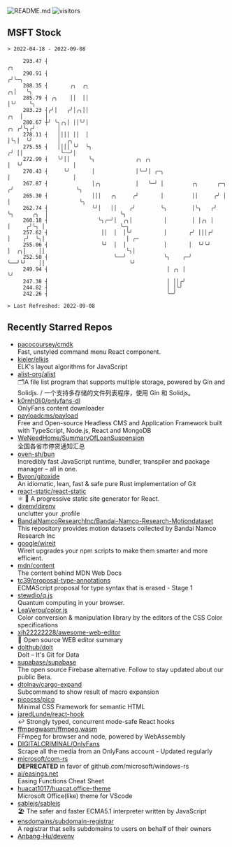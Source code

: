 ![README.md](https://github.com/Gerhut/Gerhut/workflows/README.md/badge.svg)
![visitors](https://visitors.vercel.app/Gerhut/Gerhut?token=8cf69d1f6813d272ef062726b6070c9be4ff72038cfe5a7ded7384a8da65d866)

## MSFT Stock

```
> 2022-04-18 - 2022-09-08

     293.47 ┤                                                                                 ╭╮                 
     290.91 ┤                                                                                ╭╯╰─╮               
     288.35 ┤       ╭╮  ╭╮                                                                 ╭╮│   ╰╮              
     285.79 ┤ ╭╮    ││  ││                                                                 │╰╯    ╰╮             
     283.23 ┤╭╯│   ╭╯│╭╮││                                                             ╭╮  │       │             
     280.67 ┼╯ ╰╮╭╮│ ││╰╯│                                                         ╭╮ ╭╯╰╮╭╯       │             
     278.11 ┤   ││││ ││  │                                                         │╰╮│  ╰╯        │  ╭╮         
     275.55 ┤   ││││ ╰╯  ╰╮                                                       ╭╯ ││            ╰──╯│         
     272.99 ┤   ╰╯││      ╰╮             ╭╮ ╭╮                                    │  ╰╯                │         
     270.43 ┤     ╰╯       │             │╰─╯│ ╭─╮                                │                    │         
     267.87 ┤              │╭╮           │   ╰─╯ │         ╭╮      ╭─╮           ╭╯                    ╰╮        
     265.30 ┤              │││   ╭╮     ╭╯       │         ││     ╭╯ │           │                      ╰╮       
     262.74 ┤              ╰╯│   ││    ╭╯        ╰╮        │╰╮   ╭╯  ╰╮      ╭╮  │                       ╰╮      
     260.18 ┤                ╰╮╭─╯│  ╭╮│          │        │ │╭╮ │    │     ╭╯╰╮ │                        ╰─╮    
     257.62 ┤                 ││  │  │╰╯          │       ╭╯ │││╭╯    │    ╭╯  ╰╮│                          │ ╭─ 
     255.06 ┤                 ╰╯  │  │            │       │  ╰╯╰╯     │  ╭╮│    ││                          ╰╮│  
     252.50 ┤                     ╰──╯            ╰╮    ╭─╯           ╰──╯╰╯    ││                           ╰╯  
     249.94 ┤                                      │ ╭╮ │                       ╰╯                               
     247.38 ┤                                      │ ││╭╯                                                        
     244.82 ┤                                      │ │╰╯                                                         
     242.26 ┤                                      ╰─╯                                                           

> Last Refreshed: 2022-09-08
```

## Recently Starred Repos

- [pacocoursey/cmdk](https://github.com/pacocoursey/cmdk)  
  Fast, unstyled command menu React component.
- [kieler/elkjs](https://github.com/kieler/elkjs)  
  ELK's layout algorithms for JavaScript
- [alist-org/alist](https://github.com/alist-org/alist)  
  🗂️A file list program that supports multiple storage, powered by Gin and Solidjs. / 一个支持多存储的文件列表程序，使用 Gin 和 Solidjs。
- [k0rnh0li0/onlyfans-dl](https://github.com/k0rnh0li0/onlyfans-dl)  
  OnlyFans content downloader
- [payloadcms/payload](https://github.com/payloadcms/payload)  
  Free and Open-source Headless CMS and Application Framework built with TypeScript, Node.js, React and MongoDB
- [WeNeedHome/SummaryOfLoanSuspension](https://github.com/WeNeedHome/SummaryOfLoanSuspension)  
  全国各省市停贷通知汇总
- [oven-sh/bun](https://github.com/oven-sh/bun)  
  Incredibly fast JavaScript runtime, bundler, transpiler and package manager – all in one.
- [Byron/gitoxide](https://github.com/Byron/gitoxide)  
  An idiomatic, lean, fast & safe pure Rust implementation of Git
- [react-static/react-static](https://github.com/react-static/react-static)  
  ⚛️ 🚀 A progressive static site generator for React.
- [direnv/direnv](https://github.com/direnv/direnv)  
  unclutter your .profile
- [BandaiNamcoResearchInc/Bandai-Namco-Research-Motiondataset](https://github.com/BandaiNamcoResearchInc/Bandai-Namco-Research-Motiondataset)  
  This repository provides motion datasets collected by Bandai Namco Research Inc
- [google/wireit](https://github.com/google/wireit)  
  Wireit upgrades your npm scripts to make them smarter and more efficient.
- [mdn/content](https://github.com/mdn/content)  
  The content behind MDN Web Docs
- [tc39/proposal-type-annotations](https://github.com/tc39/proposal-type-annotations)  
  ECMAScript proposal for type syntax that is erased - Stage 1
- [stewdio/q.js](https://github.com/stewdio/q.js)  
  Quantum computing in your browser.
- [LeaVerou/color.js](https://github.com/LeaVerou/color.js)  
  Color conversion & manipulation library by the editors of the CSS Color specifications
- [xjh22222228/awesome-web-editor](https://github.com/xjh22222228/awesome-web-editor)  
  🔨  Open source WEB editor summary
- [dolthub/dolt](https://github.com/dolthub/dolt)  
  Dolt – It's Git for Data
- [supabase/supabase](https://github.com/supabase/supabase)  
  The open source Firebase alternative. Follow to stay updated about our public Beta.
- [dtolnay/cargo-expand](https://github.com/dtolnay/cargo-expand)  
  Subcommand to show result of macro expansion
- [picocss/pico](https://github.com/picocss/pico)  
  Minimal CSS Framework for semantic HTML
- [jaredLunde/react-hook](https://github.com/jaredLunde/react-hook)  
  ↩ Strongly typed, concurrent mode-safe React hooks
- [ffmpegwasm/ffmpeg.wasm](https://github.com/ffmpegwasm/ffmpeg.wasm)  
  FFmpeg for browser and node, powered by WebAssembly
- [DIGITALCRIMINAL/OnlyFans](https://github.com/DIGITALCRIMINAL/OnlyFans)  
  Scrape all the media from an OnlyFans account - Updated regularly
- [microsoft/com-rs](https://github.com/microsoft/com-rs)  
  **DEPRECATED** in favor of github.com/microsoft/windows-rs
- [ai/easings.net](https://github.com/ai/easings.net)  
  Easing Functions Cheat Sheet
- [huacat1017/huacat.office-theme](https://github.com/huacat1017/huacat.office-theme)  
  Microsoft Office(like) theme for VScode
- [sablejs/sablejs](https://github.com/sablejs/sablejs)  
  🏖️ The safer and faster ECMA5.1 interpreter written by JavaScript
- [ensdomains/subdomain-registrar](https://github.com/ensdomains/subdomain-registrar)  
  A registrar that sells subdomains to users on behalf of their owners
- [Anbang-Hu/devenv](https://github.com/Anbang-Hu/devenv)  
